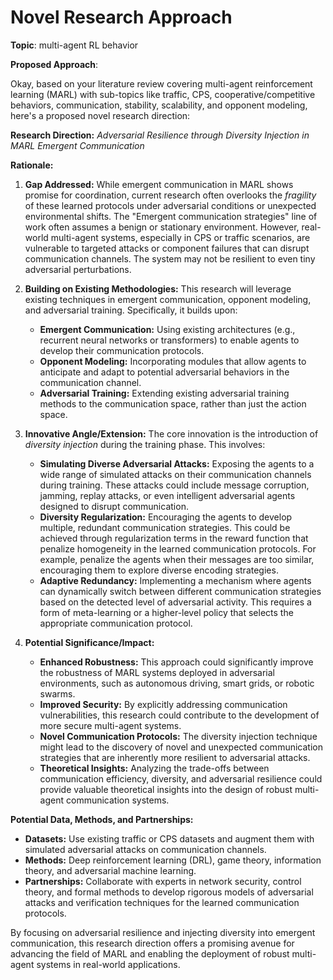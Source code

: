 # Novel Research Approach

**Topic**: multi-agent RL behavior 

**Proposed Approach**:

Okay, based on your literature review covering multi-agent reinforcement learning (MARL) with sub-topics like traffic, CPS, cooperative/competitive behaviors, communication, stability, scalability, and opponent modeling, here's a proposed novel research direction:

**Research Direction:** *Adversarial Resilience through Diversity Injection in MARL Emergent Communication*

**Rationale:**

1.  **Gap Addressed:** While emergent communication in MARL shows promise for coordination, current research often overlooks the *fragility* of these learned protocols under adversarial conditions or unexpected environmental shifts. The "Emergent communication strategies" line of work often assumes a benign or stationary environment. However, real-world multi-agent systems, especially in CPS or traffic scenarios, are vulnerable to targeted attacks or component failures that can disrupt communication channels. The system may not be resilient to even tiny adversarial perturbations.

2.  **Building on Existing Methodologies:** This research will leverage existing techniques in emergent communication, opponent modeling, and adversarial training. Specifically, it builds upon:

    *   **Emergent Communication:** Using existing architectures (e.g., recurrent neural networks or transformers) to enable agents to develop their communication protocols.
    *   **Opponent Modeling:** Incorporating modules that allow agents to anticipate and adapt to potential adversarial behaviors in the communication channel.
    *   **Adversarial Training:** Extending existing adversarial training methods to the communication space, rather than just the action space.

3.  **Innovative Angle/Extension:** The core innovation is the introduction of *diversity injection* during the training phase. This involves:

    *   **Simulating Diverse Adversarial Attacks:** Exposing the agents to a wide range of simulated attacks on their communication channels during training. These attacks could include message corruption, jamming, replay attacks, or even intelligent adversarial agents designed to disrupt communication.
    *   **Diversity Regularization:** Encouraging the agents to develop multiple, redundant communication strategies. This could be achieved through regularization terms in the reward function that penalize homogeneity in the learned communication protocols. For example, penalize the agents when their messages are too similar, encouraging them to explore diverse encoding strategies.
    *   **Adaptive Redundancy:** Implementing a mechanism where agents can dynamically switch between different communication strategies based on the detected level of adversarial activity. This requires a form of meta-learning or a higher-level policy that selects the appropriate communication protocol.

4.  **Potential Significance/Impact:**

    *   **Enhanced Robustness:** This approach could significantly improve the robustness of MARL systems deployed in adversarial environments, such as autonomous driving, smart grids, or robotic swarms.
    *   **Improved Security:** By explicitly addressing communication vulnerabilities, this research could contribute to the development of more secure multi-agent systems.
    *   **Novel Communication Protocols:** The diversity injection technique might lead to the discovery of novel and unexpected communication strategies that are inherently more resilient to adversarial attacks.
    *   **Theoretical Insights:** Analyzing the trade-offs between communication efficiency, diversity, and adversarial resilience could provide valuable theoretical insights into the design of robust multi-agent communication systems.

**Potential Data, Methods, and Partnerships:**

*   **Datasets:** Use existing traffic or CPS datasets and augment them with simulated adversarial attacks on communication channels.
*   **Methods:** Deep reinforcement learning (DRL), game theory, information theory, and adversarial machine learning.
*   **Partnerships:** Collaborate with experts in network security, control theory, and formal methods to develop rigorous models of adversarial attacks and verification techniques for the learned communication protocols.

By focusing on adversarial resilience and injecting diversity into emergent communication, this research direction offers a promising avenue for advancing the field of MARL and enabling the deployment of robust multi-agent systems in real-world applications.

